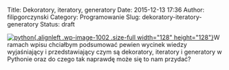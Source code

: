 Title: Dekoratory, iteratory, generatory
Date: 2015-12-13 17:36
Author: filipgorczynski
Category: Programowanie
Slug: dekoratory-iteratory-generatory
Status: draft

[![python](https://filipgorczynski.files.wordpress.com/2015/04/python1.png){.alignleft .wp-image-1002 .size-full width="128" height="128"}](https://filipgorczynski.files.wordpress.com/2015/04/python1.png)W ramach wpisu chciałbym podsumować pewien wycinek wiedzy wyjaśniający i przedstawiający czym są dekoratory, iteratory i generatory w Pythonie oraz do czego tak naprawdę może się to nam przydać?

